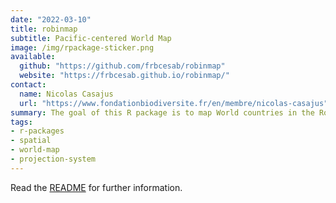 ```yaml
---
date: "2022-03-10"
title: robinmap
subtitle: Pacific-centered World Map
image: /img/rpackage-sticker.png
available:
  github: "https://github.com/frbcesab/robinmap"
  website: "https://frbcesab.github.io/robinmap/"
contact:
  name: Nicolas Casajus
  url: "https://www.fondationbiodiversite.fr/en/membre/nicolas-casajus"
summary: The goal of this R package is to map World countries in the Robinson projection system (or others CRS) centered on a different meridian than Greenwich. It uses 'Natural Earth' layers as base maps.
tags:
- r-packages
- spatial
- world-map
- projection-system
---
```


Read the [README](https://github.com/FRBCesab/robinmap/blob/main/README.md) for further information.
